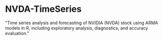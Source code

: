 # NVDA-TimeSeries
"Time series analysis and forecasting of NVIDIA (NVDA) stock using ARMA models in R, including exploratory analysis, diagnostics, and accuracy evaluation."
